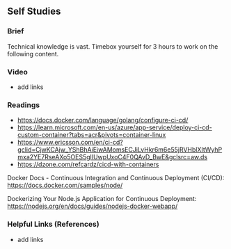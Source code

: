 ## Self Studies

### Brief

Technical knowledge is vast. Timebox yourself for 3 hours to work on the following content.

### Video 

- add links

### Readings

- https://docs.docker.com/language/golang/configure-ci-cd/
- https://learn.microsoft.com/en-us/azure/app-service/deploy-ci-cd-custom-container?tabs=acr&pivots=container-linux
- https://www.ericsson.com/en/ci-cd?gclid=CjwKCAjw_YShBhAiEiwAMomsECJiLvHkr6m6e55jRVHblXItWyhPmxa2YE7RseAXo5OES5glIUwpUxoC4F0QAvD_BwE&gclsrc=aw.ds
- https://dzone.com/refcardz/cicd-with-containers

Docker Docs - Continuous Integration and Continuous Deployment (CI/CD): https://docs.docker.com/samples/node/

Dockerizing Your Node.js Application for Continuous Deployment: https://nodejs.org/en/docs/guides/nodejs-docker-webapp/

### Helpful Links (References)

- add links
